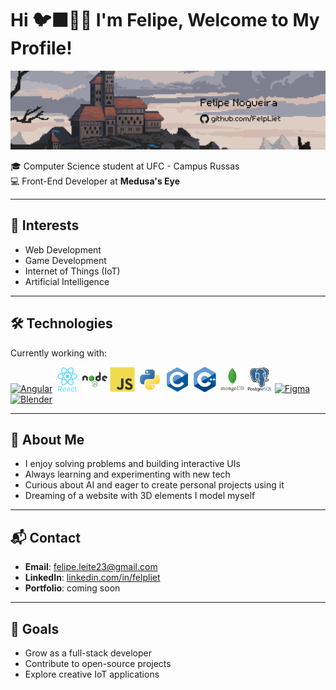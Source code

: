 # Hi 🐦‍⬛👍🏻 I'm Felipe, Welcome to My Profile!

![Banner](./bannerAzul.png)

🎓 Computer Science student at UFC - Campus Russas  
💻 Front-End Developer at **Medusa's Eye**

---

## 🚀 Interests

- Web Development  
- Game Development  
- Internet of Things (IoT)  
- Artificial Intelligence

---

## 🛠️ Technologies

Currently working with:

<a href="https://angular.io" target="_blank"><img src="https://angular.io/assets/images/logos/angular/angular.svg" alt="Angular" width="40"/></a>
<a href="https://reactjs.org/" target="_blank"><img src="https://raw.githubusercontent.com/devicons/devicon/master/icons/react/react-original-wordmark.svg" alt="React" width="40"/></a>
<a href="https://nodejs.org" target="_blank"><img src="https://raw.githubusercontent.com/devicons/devicon/master/icons/nodejs/nodejs-original-wordmark.svg" alt="Node.js" width="40"/></a>
<a href="https://developer.mozilla.org/en-US/docs/Web/JavaScript" target="_blank"><img src="https://raw.githubusercontent.com/devicons/devicon/master/icons/javascript/javascript-original.svg" alt="JavaScript" width="40"/></a>
<a href="https://www.python.org" target="_blank"><img src="https://raw.githubusercontent.com/devicons/devicon/master/icons/python/python-original.svg" alt="Python" width="40"/></a>
<a href="https://www.cprogramming.com/" target="_blank"><img src="https://raw.githubusercontent.com/devicons/devicon/master/icons/c/c-original.svg" alt="C" width="40"/></a>
<a href="https://www.w3schools.com/cpp/" target="_blank"><img src="https://raw.githubusercontent.com/devicons/devicon/master/icons/cplusplus/cplusplus-original.svg" alt="C++" width="40"/></a>
<a href="https://www.mongodb.com/" target="_blank"><img src="https://raw.githubusercontent.com/devicons/devicon/master/icons/mongodb/mongodb-original-wordmark.svg" alt="MongoDB" width="40"/></a>
<a href="https://www.postgresql.org" target="_blank"><img src="https://raw.githubusercontent.com/devicons/devicon/master/icons/postgresql/postgresql-original-wordmark.svg" alt="PostgreSQL" width="40"/></a>
<a href="https://www.figma.com/" target="_blank"><img src="https://www.vectorlogo.zone/logos/figma/figma-icon.svg" alt="Figma" width="40"/></a>
<a href="https://www.blender.org/" target="_blank"><img src="https://download.blender.org/branding/community/blender_community_badge_white.svg" alt="Blender" width="40"/></a>

---

## 🧠 About Me

- I enjoy solving problems and building interactive UIs  
- Always learning and experimenting with new tech  
- Curious about AI and eager to create personal projects using it  
- Dreaming of a website with 3D elements I model myself

---

## 📬 Contact

- **Email**: [felipe.leite23@gmail.com](mailto:felipe.leite23@gmail.com)  
- **LinkedIn**: [linkedin.com/in/felpliet](https://linkedin.com/in/felpliet)  
- **Portfolio**: coming soon

---

## 🎯 Goals

- Grow as a full-stack developer  
- Contribute to open-source projects  
- Explore creative IoT applications
